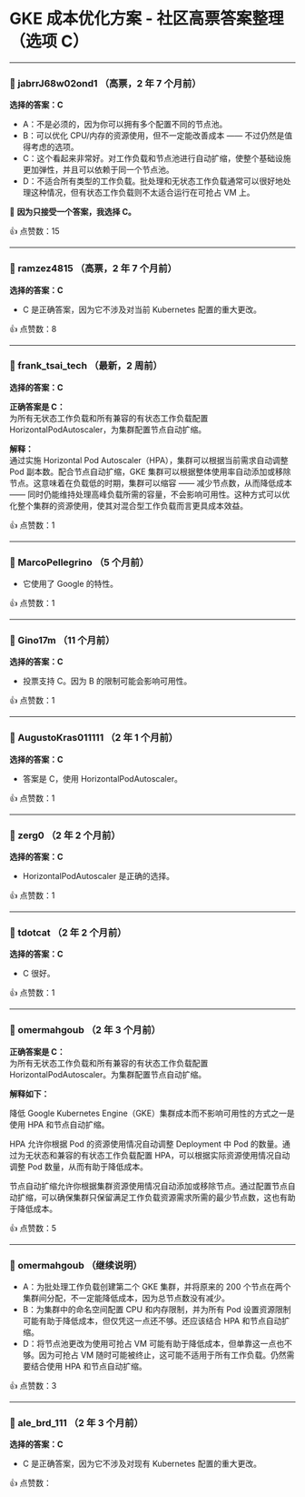 # GKE 成本优化方案 - 社区高票答案整理（选项 C）

---

### 🧠 jabrrJ68w02ond1 （高票，2 年 7 个月前）
**选择的答案：C**

- A：不是必须的，因为你可以拥有多个配置不同的节点池。
- B：可以优化 CPU/内存的资源使用，但不一定能改善成本 —— 不过仍然是值得考虑的选项。
- C：这个看起来非常好。对工作负载和节点池进行自动扩缩，使整个基础设施更加弹性，并且可以依赖于同一个节点池。
- D：不适合所有类型的工作负载。批处理和无状态工作负载通常可以很好地处理这种情况，但有状态工作负载则不太适合运行在可抢占 VM 上。

🔘 **因为只接受一个答案，我选择 C。**

👍 点赞数：15

---

### 🧠 ramzez4815 （高票，2 年 7 个月前）
**选择的答案：C**

- C 是正确答案，因为它不涉及对当前 Kubernetes 配置的重大更改。

👍 点赞数：8

---

### 🧠 frank_tsai_tech （最新，2 周前）
**选择的答案：C**

**正确答案是 C：**  
为所有无状态工作负载和所有兼容的有状态工作负载配置 HorizontalPodAutoscaler，为集群配置节点自动扩缩。

**解释：**  
通过实施 Horizontal Pod Autoscaler（HPA），集群可以根据当前需求自动调整 Pod 副本数。配合节点自动扩缩，GKE 集群可以根据整体使用率自动添加或移除节点。这意味着在负载低的时期，集群可以缩容 —— 减少节点数，从而降低成本 —— 同时仍能维持处理高峰负载所需的容量，不会影响可用性。这种方式可以优化整个集群的资源使用，使其对混合型工作负载而言更具成本效益。

👍 点赞数：1

---

### 🧠 MarcoPellegrino （5 个月前）
- 它使用了 Google 的特性。

👍 点赞数：1

---

### 🧠 Gino17m （11 个月前）
**选择的答案：C**

- 投票支持 C。因为 B 的限制可能会影响可用性。

👍 点赞数：1

---

### 🧠 AugustoKras011111 （2 年 1 个月前）
**选择的答案：C**

- 答案是 C，使用 HorizontalPodAutoscaler。

👍 点赞数：1

---

### 🧠 zerg0 （2 年 2 个月前）
**选择的答案：C**

- HorizontalPodAutoscaler 是正确的选择。

👍 点赞数：1

---

### 🧠 tdotcat （2 年 2 个月前）
**选择的答案：C**

- C 很好。

👍 点赞数：1

---

### 🧠 omermahgoub （2 年 3 个月前）
**正确答案是 C：**  
为所有无状态工作负载和所有兼容的有状态工作负载配置 HorizontalPodAutoscaler。为集群配置节点自动扩缩。

**解释如下：**
  
降低 Google Kubernetes Engine（GKE）集群成本而不影响可用性的方式之一是使用 HPA 和节点自动扩缩。
  
HPA 允许你根据 Pod 的资源使用情况自动调整 Deployment 中 Pod 的数量。通过为无状态和兼容的有状态工作负载配置 HPA，可以根据实际资源使用情况自动调整 Pod 数量，从而有助于降低成本。
  
节点自动扩缩允许你根据集群资源使用情况自动添加或移除节点。通过配置节点自动扩缩，可以确保集群只保留满足工作负载资源需求所需的最少节点数，这也有助于降低成本。

👍 点赞数：5

---

### 🧠 omermahgoub （继续说明）

- A：为批处理工作负载创建第二个 GKE 集群，并将原来的 200 个节点在两个集群间分配，不一定能降低成本，因为总节点数没有减少。
- B：为集群中的命名空间配置 CPU 和内存限制，并为所有 Pod 设置资源限制可能有助于降低成本，但仅凭这一点还不够。还应该结合 HPA 和节点自动扩缩。
- D：将节点池更改为使用可抢占 VM 可能有助于降低成本，但单靠这一点也不够。因为可抢占 VM 随时可能被终止，这可能不适用于所有工作负载。仍然需要结合使用 HPA 和节点自动扩缩。

👍 点赞数：3

---

### 🧠 ale_brd_111 （2 年 3 个月前）
**选择的答案：C**

- C 是正确答案，因为它不涉及对现有 Kubernetes 配置的重大更改。

👍 点赞数：
